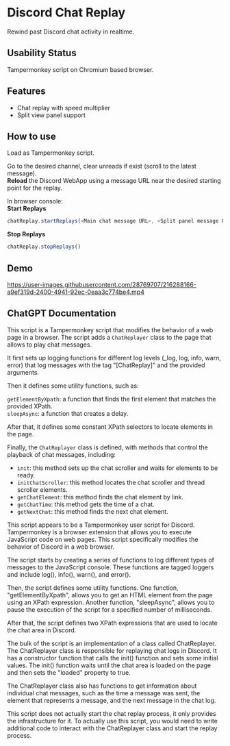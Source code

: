 # Discord Chat Replay
Rewind past Discord chat activity in realtime.

## Usability Status
Tampermonkey script on Chromium based browser.

## Features
- Chat replay with speed multiplier
- Split view panel support

## How to use
Load as Tampermonkey script.  

Go to the desired channel, clear unreads if exist (scroll to the latest message).   
**Reload** the Discord WebApp using a message URL near the desired starting point for the replay.  

In browser console:  
**Start Replays**
```js
chatReplay.startReplays(<Main chat message URL>, <Split panel message URL (Optional)> | undefined, replaySpeed)
```

**Stop Replays**
```js
chatReplay.stopReplays()
```

## Demo
https://user-images.githubusercontent.com/28769707/216288166-a9ef319d-2400-4941-92ec-0eaa3c774be4.mp4

## ChatGPT Documentation
This script is a Tampermonkey script that modifies the behavior of a web page in a browser. The script adds a `ChatReplayer` class to the page that allows to play chat messages.

It first sets up logging functions for different log levels (_log, log, info, warn, error) that log messages with the tag "[ChatReplay]" and the provided arguments.

Then it defines some utility functions, such as:

`getElementByXpath`: a function that finds the first element that matches the provided XPath.  
`sleepAsync`: a function that creates a delay.  

After that, it defines some constant XPath selectors to locate elements in the page.  

Finally, the `ChatReplayer` class is defined, with methods that control the playback of chat messages, including:  

- `init`: this method sets up the chat scroller and waits for elements to be ready.
- `initChatScroller`: this method locates the chat scroller and thread scroller elements.
- `getChatElement`: this method finds the chat element by link.
- `getChatTime`: this method gets the time of a chat.
- `getNextChat`: this method finds the next chat element.

This script appears to be a Tampermonkey user script for Discord. Tampermonkey is a browser extension that allows you to execute JavaScript code on web pages. This script specifically modifies the behavior of Discord in a web browser.

The script starts by creating a series of functions to log different types of messages to the JavaScript console. These functions are tagged loggers and include log(), info(), warn(), and error().

Then, the script defines some utility functions. One function, "getElementByXpath", allows you to get an HTML element from the page using an XPath expression. Another function, "sleepAsync", allows you to pause the execution of the script for a specified number of milliseconds.

After that, the script defines two XPath expressions that are used to locate the chat area in Discord.

The bulk of the script is an implementation of a class called ChatReplayer. The ChatReplayer class is responsible for replaying chat logs in Discord. It has a constructor function that calls the init() function and sets some initial values. The init() function waits until the chat area is loaded on the page and then sets the "loaded" property to true.

The ChatReplayer class also has functions to get information about individual chat messages, such as the time a message was sent, the element that represents a message, and the next message in the chat log.

This script does not actually start the chat replay process, it only provides the infrastructure for it. To actually use this script, you would need to write additional code to interact with the ChatReplayer class and start the replay process.
